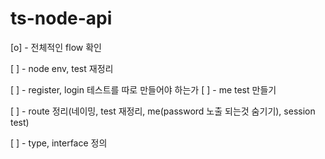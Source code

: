 # ts-node-api

[o] - 전체적인 flow 확인

[ ] - node env, test 재정리

[ ] - register, login 테스트를 따로 만들어야 하는가
[ ] - me test 만들기

[ ] - route 정리(네이밍, test 재정리, me(password 노출 되는것 숨기기), session test)

[ ] - type, interface 정의

